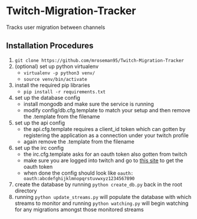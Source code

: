 # Twitch-Migration-Tracker
Tracks user migration between channels

## Installation Procedures
1. `git clone https://github.com/mroseman95/Twitch-Migration-Tracker`
1. (optional) set up python virtualenv
	* `virtualenv -p python3 venv/`
	* `source venv/bin/activate`
1. install the required pip libraries
	* `pip install -r requirements.txt`
1. set up the database config
	* install mongodb and make sure the service is running
	* modify config/db.cfg.template to match your setup and then remove the .template from the filename
1. set up the api config
	* the api.cfg.template requires a client_id token which can gotten by registering the application as a connection under your twitch profile
	* again remove the .template from the filename
1. set up the irc config
	* the irc.cfg.template asks for an oauth token also gotten from twitch
	* make sure you are logged into twitch and go to [this site](https://twitchapps.com/tmi/) to get the oauth token
	* when done the config should look like `oauth: oauth:abcdefghijklmnopqrstuvwxyz1234567890`
1. create the database by running `python create_db.py` back in the root directory
1. running `python update_streams.py` will populate the database with which streams to monitor and running `python watching.py` will begin watching for any migrations amongst those monitored streams
